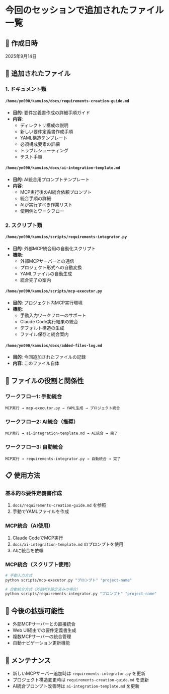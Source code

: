 # 今回のセッションで追加されたファイル一覧

## 📅 作成日時
2025年9月14日

## 📁 追加されたファイル

### 1. ドキュメント類

#### `/home/yn090/kamuios/docs/requirements-creation-guide.md`
- **目的**: 要件定義書作成の詳細手順ガイド
- **内容**: 
  - ディレクトリ構成の説明
  - 新しい要件定義書作成手順
  - YAML構造テンプレート
  - 必須構成要素の詳細
  - トラブルシューティング
  - テスト手順

#### `/home/yn090/kamuios/docs/ai-integration-template.md`
- **目的**: AI統合用プロンプトテンプレート
- **内容**:
  - MCP実行後のAI統合依頼プロンプト
  - 統合手順の詳細
  - AIが実行すべき作業リスト
  - 使用例とワークフロー

### 2. スクリプト類

#### `/home/yn090/kamuios/scripts/requirements-integrator.py`
- **目的**: 外部MCP統合用の自動化スクリプト
- **機能**:
  - 外部MCPサーバーとの通信
  - プロジェクト形式への自動変換
  - YAMLファイルの自動生成
  - 統合完了の案内

#### `/home/yn090/kamuios/scripts/mcp-executor.py`
- **目的**: プロジェクト内MCP実行環境
- **機能**:
  - 手動入力ワークフローのサポート
  - Claude Code実行結果の統合
  - デフォルト構造の生成
  - ファイル保存と統合案内

#### `/home/yn090/kamuios/docs/added-files-log.md`
- **目的**: 今回追加されたファイルの記録
- **内容**: このファイル自体

## 🎯 ファイルの役割と関係性

### ワークフロー1: 手動統合
```
MCP実行 → mcp-executor.py → YAML生成 → プロジェクト統合
```

### ワークフロー2: AI統合（推奨）
```
MCP実行 → ai-integration-template.md → AI統合 → 完了
```

### ワークフロー3: 自動統合
```
MCP実行 → requirements-integrator.py → 自動統合 → 完了
```

## 📋 使用方法

### 基本的な要件定義書作成
1. `docs/requirements-creation-guide.md` を参照
2. 手動でYAMLファイルを作成

### MCP統合（AI使用）
1. Claude CodeでMCP実行
2. `docs/ai-integration-template.md` のプロンプトを使用
3. AIに統合を依頼

### MCP統合（スクリプト使用）
```bash
# 手動入力方式
python scripts/mcp-executor.py "プロンプト" "project-name"

# 自動統合方式（外部MCP設定済みの場合）
python scripts/requirements-integrator.py "プロンプト" "project-name"
```

## 🔧 今後の拡張可能性

- 外部MCPサーバーとの直接統合
- Web UI経由での要件定義書生成
- 複数MCPサーバーの統合管理
- 自動ナビゲーション更新機能

## 📝 メンテナンス

- 新しいMCPサーバー追加時は `requirements-integrator.py` を更新
- プロジェクト構造変更時は `requirements-creation-guide.md` を更新
- AI統合プロンプト改善時は `ai-integration-template.md` を更新
